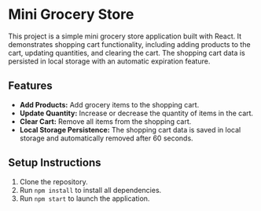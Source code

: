 # Mini Grocery Store

This project is a simple mini grocery store application built with React. It demonstrates shopping cart functionality, including adding products to the cart, updating quantities, and clearing the cart. The shopping cart data is persisted in local storage with an automatic expiration feature.

## Features

- **Add Products:** Add grocery items to the shopping cart.
- **Update Quantity:** Increase or decrease the quantity of items in the cart.
- **Clear Cart:** Remove all items from the shopping cart.
- **Local Storage Persistence:** The shopping cart data is saved in local storage and automatically removed after 60 seconds.

## Setup Instructions

1. Clone the repository.
2. Run `npm install` to install all dependencies.
3. Run `npm start` to launch the application.